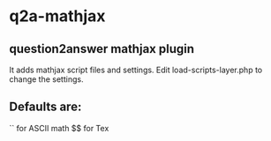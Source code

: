 # q2a-mathjax
## question2answer mathjax plugin
It adds mathjax script files and settings.
Edit load-scripts-layer.php to change the settings.

## Defaults are:
`` for ASCII math
$$ for Tex
